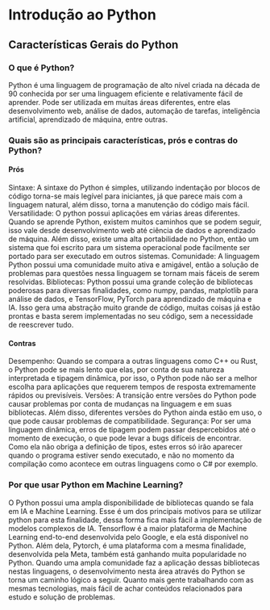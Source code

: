 # Introdução ao Python

## Características Gerais do Python

### O que é Python?

Python é uma linguagem de programação de alto nível criada na década de 90 conhecida por ser uma linguagem eficiente e relativamente fácil de aprender. Pode ser utilizada em muitas áreas diferentes, entre elas desenvolvimento web, análise de dados, automação de tarefas, inteligência artificial, aprendizado de máquina, entre outras.

### Quais são as principais características, prós e contras do Python?

#### **Prós**

Sintaxe: A sintaxe do Python é simples, utilizando indentação por blocos de código torna-se mais legível para iniciantes, já que parece mais com a linguagem natural, além disso, torna a manutenção do código mais fácil.
Versatilidade: O python possui aplicações em várias áreas diferentes. Quando se aprende Python, existem muitos caminhos que se podem seguir, isso vale desde desenvolvimento web até ciência de dados e aprendizado de máquina. Além disso, existe uma alta portabilidade no Python, então um sistema que foi escrito para um sistema operacional pode facilmente ser portado para ser executado em outros sistemas.
Comunidade: A linguagem Python possui uma comunidade muito ativa e amigável, então a solução de problemas para questões nessa linguagem se tornam mais fáceis de serem resolvidas. 
Bibliotecas: Python possui uma grande coleção de bibliotecas poderosas para diversas finalidades, como numpy, pandas, matplotlib para análise de dados, e TensorFlow, PyTorch para aprendizado de máquina e IA. Isso gera uma abstração muito grande de código, muitas coisas já estão prontas e basta serem implementadas no seu código, sem a necessidade de reescrever tudo.

#### **Contras**

Desempenho: Quando se compara a outras linguagens como C++ ou Rust, o Python pode se mais lento que elas, por conta de sua natureza interpretada e tipagem dinâmica, por isso, o Python pode não ser a melhor escolha para aplicações que requerem tempos de resposta extremamente rápidos ou previsíveis.
Versões: A transição entre versões do Python pode causar problemas por conta de mudanças na linguagem e em suas bibliotecas. Além disso, diferentes versões do Python ainda estão em uso, o que pode causar problemas de compatibilidade.
Segurança: Por ser uma linguagem dinâmica, erros de tipagem podem passar despercebidos até o momento de execução, o que pode levar a bugs difíceis de encontrar. Como ela não obriga a definição de tipos, estes erros só irão aparecer quando o programa estiver sendo executado, e não no momento da compilação como acontece em outras linguagens como o C# por exemplo.

### Por que usar Python em Machine Learning?

O Python possui uma ampla disponibilidade de bibliotecas quando se fala em IA e Machine Learning. Esse é um dos principais motivos para se utilizar python para esta finalidade, dessa forma fica mais fácil a implementação de modelos complexos de IA. 
Tensorflow é a maior plataforma de Machine Learning end-to-end desenvolvida pelo Google, e ela está disponível no Python. Além dela, Pytorch, é uma plataforma com a mesma finalidade, desenvolvida pela Meta, também está ganhando muita popularidade no Python. Quando uma ampla comunidade faz a aplicação dessas bibliotecas nestas linguagens, o desenvolvimento nesta área através do Python se torna um caminho lógico a seguir. Quanto mais gente trabalhando com as mesmas tecnologias, mais fácil de achar conteúdos relacionados para estudo e solução de problemas.